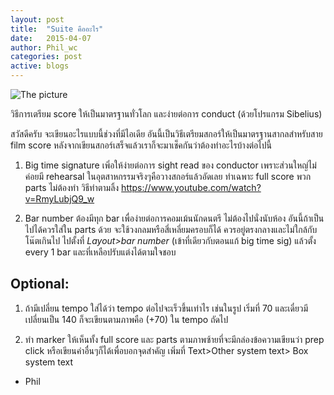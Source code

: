 ```yaml
---
layout: post
title:  "Suite คืออะไร"
date:   2015-04-07
author: Phil_wc
categories: post
active: blogs
---
```


![The picture]({{site.url}}/public/img/1suite.jpg)

วิธีการเตรียม score ให้เป็นมาตรฐานทั่วโลก และง่ายต่อการ conduct (ด้วยโปรแกรม Sibelius)

สวัสดีครับ จะเขียนอะไรแบบนี้ช่วงที่มีไอเดีย อันนี้เป็นวิธีเตรียมสกอร์ให้เป็นมาตรฐานสากลสำหรับสาย film score 
หลังจากเขียนสกอร์เสร็จแล้วเราก็จะมาเช็คกันว่าต้องทำอะไรบ้างต่อไปนี้

1. Big time signature
เพิ่อให้ง่ายต่อการ sight read ของ conductor เพราะส่วนใหญ่ไม่ค่อยมี rehearsal ในอุตสาหกรรมจริงๆคือวางสกอร์แล้วอัดเลย
ทำเฉพาะ full score พวก parts ไม่ต้องทำ วิธีทำตามลิ้ง
<https://www.youtube.com/watch?v=RmyLubjQ9_w>

2. Bar number 
ต้องมีทุก bar เพื่อง่ายต่อการคอมเม้นนักดนตรี ไม่ต้องไปนั่งนับห้อง อันนี้ถ้าเป็นไปได้ควรใส่ใน parts ด้วย จะใช้วงกลมหรือสี่เหลี่ยมครอบก็ได้ ควรอยู่ตรงกลางและไม่ใกล้กับโน๊ตเกินไป
ไปตั้งที่ _Layout>bar number_ (เข้าที่เดียวกับตอนแก้ big time sig) แล้วตั้ง every 1 bar และที่เหลือปรับแต่งได้ตามใจชอบ

## Optional:

1. ถ้ามีเปลี่ยน tempo 
ใส่ได้ว่า tempo ต่อไปจะเร็วขึ้นเท่าไร เช่นในรูป เริ่มที่ 70 และเดี๋ยวมีเปลี่ยนเป็น 140 ก็จะเขียนตามภาพคือ (+70) ใน tempo ถัดไป

2. ทำ marker ให้เห็นทั้ง full score และ parts 
ตามภาพซ้ายที่จะมีกล่องข้อความเขียนว่า prep click หรือเขียนคำอื่นๆก็ได้เพื่อบอกจุดสำคัญ
เพิ่มที่ Text>Other system text> Box system text


- Phil